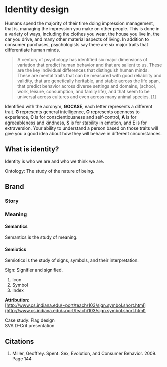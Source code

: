 # Identity design

Humans spend the majority of their time doing impression management, that is, managing the impression you make on other people. This is done in a variety of ways, including the clothes you wear, the house you live in, the car you drive, and many other material aspects of living. In addition to consumer purchases, psychologists say there are six major traits that differentiate human minds.

> A century of psychology has identified six major dimensions of variation that predict human behavior and that are salient to us. These are the key individual differences that distinguish human minds. These are mental traits that can be measured with good reliability and validity, that are genetically heritable, and stable across the life span, that predict behavior across diverse settings and domains, \(school, work, leisure, consumption, and family life\), and that seem to be universal across cultures and even across many animal species. \[1\]

Identified with the acronym, **GOCASE**, each letter represents a different trait. **G** represents general intelligence, **O** represents openness to experience, **C** is for conscientiousness and self-control,  **A** is for agreeableness and kindness, **S** is for stability in emotion, and **E** is for extraversion. Your ability to understand a person based on those traits will give you a good idea about how they will behave in different circumstances.

## What is identity?

Identity is who we are and who we think we are.

Ontology: The study of the nature of being.

## Brand

### Story

### Meaning

#### Semantics

Semantics is the study of meaning.

#### Semiotics

Semiotics is the study of signs, symbols, and their interpretation.

Sign: Signifier and signified.

1. Icon
2. Symbol
3. Index

**Attribution:**  
[http://www.cs.indiana.edu/~port/teach/103/sign.symbol.short.html](http://www.cs.indiana.edu/~port/teach/103/sign.symbol.short.html)

Case study: Flag design  
SVA D-Crit presentation

## Citations

1. Miller, Geoffrey. Spent: Sex, Evolution, and Consumer Behavior. 2009. Page 144




